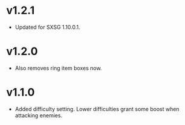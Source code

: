 # v1.2.1
* Updated for SXSG 1.10.0.1.

# v1.2.0
* Also removes ring item boxes now.

# v1.1.0
* Added difficulty setting. Lower difficulties grant some boost when attacking enemies.
